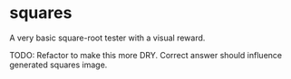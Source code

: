 squares
=======

A very basic square-root tester with a visual reward.

TODO:
	Refactor to make this more DRY.
	Correct answer should influence generated squares image. 